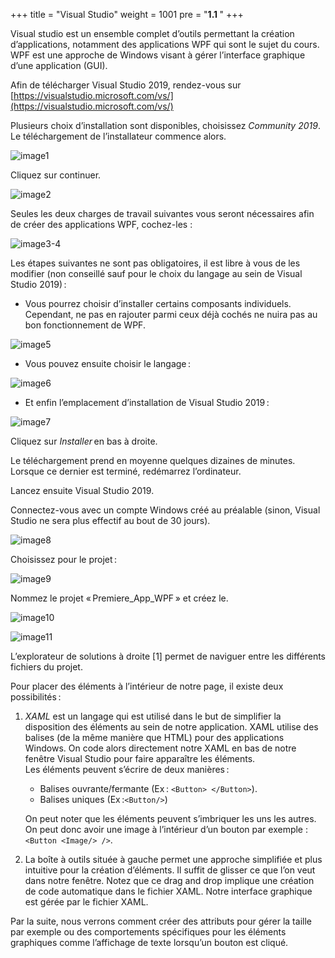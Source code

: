 +++
title = "Visual Studio"
weight = 1001
pre = "<b>1.1 </b>"
+++

Visual studio est un ensemble complet d’outils permettant la création d’applications, notamment des applications WPF qui sont le sujet du cours. WPF est une approche de Windows visant à gérer l’interface graphique d’une application (GUI).  

Afin de télécharger Visual Studio 2019, rendez-vous sur [https://visualstudio.microsoft.com/vs/](https://visualstudio.microsoft.com/vs/)

Plusieurs choix d’installation sont disponibles, choisissez *Community 2019*. Le téléchargement de l’installateur commence alors. 

![image1](/img/1.1/im1.png?height=300px)

Cliquez sur continuer. 

![image2](/img/1.1/im2.png?height=300px)

Seules les deux charges de travail suivantes vous seront nécessaires afin de créer des applications WPF, cochez-les :  

![image3-4](/img/1.1/im3-4.png?height=200px)

Les étapes suivantes ne sont pas obligatoires, il est libre à vous de les modifier (non conseillé sauf pour le choix du langage au sein de Visual Studio 2019) : 

 - Vous pourrez choisir d’installer certains composants individuels. Cependant, ne pas en rajouter parmi ceux déjà cochés ne nuira pas au bon fonctionnement de WPF. 

![image5](/img/1.1/im5.png?height=300px)

 - Vous pouvez ensuite choisir le langage : 

![image6](/img/1.1/im6.png?height=300px)

 - Et enfin l’emplacement d’installation de Visual Studio 2019 : 

![image7](/img/1.1/im7.png?height=300px)

Cliquez sur *Installer* en bas à droite. 

Le téléchargement prend en moyenne quelques dizaines de minutes. Lorsque ce dernier est terminé, redémarrez l’ordinateur. 

Lancez ensuite Visual Studio 2019. 

Connectez-vous avec un compte Windows créé au préalable (sinon, Visual Studio ne sera plus effectif au bout de 30 jours).

![image8](/img/1.1/im8.png?height=300px)

Choisissez pour le projet :

![image9](/img/1.1/im9.png?height=100px)

Nommez le projet « Premiere_App_WPF » et créez le.


![image10](/img/1.1/im10.png?height=300px)

![image11](/img/1.1/im11.png?height=400px)

L’explorateur de solutions à droite [1] permet de naviguer entre les différents fichiers du projet. 

Pour placer des éléments à l’intérieur de notre page, il existe deux possibilités : 

1. *XAML* est un langage qui est utilisé dans le but de simplifier la disposition des éléments au sein de notre application.
    XAML utilise des balises (de la même manière que HTML) pour des applications Windows. On code alors directement notre XAML en bas de notre fenêtre Visual Studio pour faire apparaître les éléments.  
    Les éléments peuvent s’écrire de deux manières : 
     - Balises ouvrante/fermante (Ex : `<Button> </Button>`).  
     - Balises uniques (Ex :`<Button/>`) 

    On peut noter que les éléments peuvent s’imbriquer les uns les autres. On peut donc avoir une image à l’intérieur d’un bouton par exemple : `<Button <Image/> />`.

2. La boîte à outils située à gauche permet une approche simplifiée et plus intuitive pour la création d’éléments.
    Il suffit de glisser ce que l’on veut dans notre fenêtre. Notez que ce drag and drop implique une création de code automatique dans le fichier XAML.
    Notre interface graphique est gérée par le fichier XAML.

Par la suite, nous verrons comment créer des attributs pour gérer la taille par exemple ou des comportements spécifiques pour les éléments graphiques comme l’affichage de texte lorsqu’un bouton est cliqué. 

